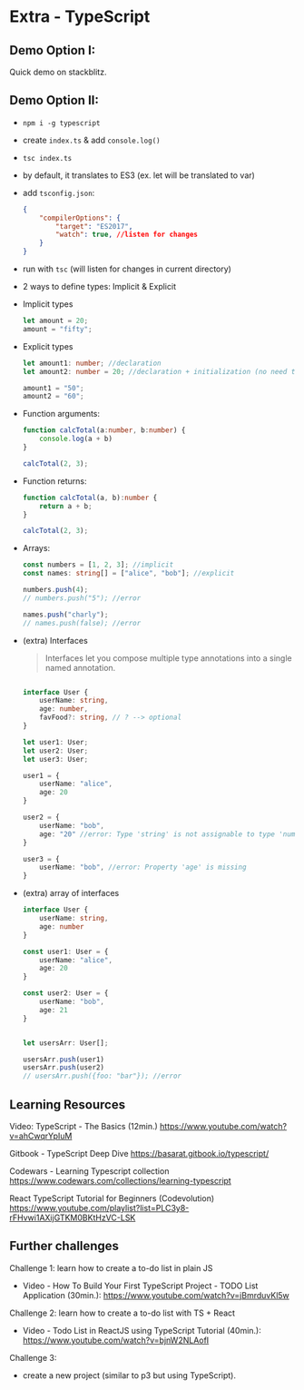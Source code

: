 

# Extra - TypeScript


## Demo Option I:

Quick demo on stackblitz.


## Demo Option II:

- `npm i -g typescript`

- create `index.ts` & add `console.log()`

- `tsc index.ts`

- by default, it translates to ES3 (ex. let will be translated to var)

- add `tsconfig.json`:

    ```json
    {
        "compilerOptions": {
            "target": "ES2017",
            "watch": true, //listen for changes
        }
    }
    ```


- run with `tsc` (will listen for changes in current directory)

- 2 ways to define types: Implicit & Explicit

- Implicit types

    ```ts
    let amount = 20;
    amount = "fifty";
    ```

- Explicit types

    ```ts
    let amount1: number; //declaration
    let amount2: number = 20; //declaration + initialization (no need to add explicit type)

    amount1 = "50";
    amount2 = "60";
    ```


- Function arguments:

    ```ts
    function calcTotal(a:number, b:number) {
        console.log(a + b)
    }

    calcTotal(2, 3);
    ```


- Function returns:

    ```ts
    function calcTotal(a, b):number {
        return a + b;
    }

    calcTotal(2, 3);
    ```


- Arrays:

    ```ts
    const numbers = [1, 2, 3]; //implicit
    const names: string[] = ["alice", "bob"]; //explicit

    numbers.push(4);
    // numbers.push("5"); //error

    names.push("charly");
    // names.push(false); //error
    ```


- (extra) Interfaces

    > Interfaces let you compose multiple type annotations into a single named annotation. 

    ```ts

    interface User {
        userName: string,
        age: number,
        favFood?: string, // ? --> optional
    }

    let user1: User;
    let user2: User;
    let user3: User;

    user1 = {
        userName: "alice",
        age: 20
    }

    user2 = {
        userName: "bob",
        age: "20" //error: Type 'string' is not assignable to type 'number'.
    }

    user3 = {
        userName: "bob", //error: Property 'age' is missing
    }

    ```


- (extra) array of interfaces

    ```ts
    interface User {
        userName: string,
        age: number
    }

    const user1: User = {
        userName: "alice",
        age: 20
    }

    const user2: User = {
        userName: "bob",
        age: 21
    }


    let usersArr: User[];

    usersArr.push(user1)
    usersArr.push(user2)
    // usersArr.push({foo: "bar"}); //error

    ```



## Learning Resources

Video: TypeScript - The Basics (12min.)
https://www.youtube.com/watch?v=ahCwqrYpIuM


Gitbook - TypeScript Deep Dive 
https://basarat.gitbook.io/typescript/


Codewars - Learning Typescript collection
https://www.codewars.com/collections/learning-typescript


React TypeScript Tutorial for Beginners (Codevolution)
https://www.youtube.com/playlist?list=PLC3y8-rFHvwi1AXijGTKM0BKtHzVC-LSK



## Further challenges

Challenge 1: learn how to create a to-do list in plain JS
  - Video - How To Build Your First TypeScript Project - TODO List Application (30min.): https://www.youtube.com/watch?v=jBmrduvKl5w


Challenge 2: learn how to create a to-do list with TS + React
  - Video - Todo List in ReactJS using TypeScript Tutorial (40min.): https://www.youtube.com/watch?v=bjnW2NLAofI


Challenge 3: 
- create a new project (similar to p3 but using TypeScript).
  


